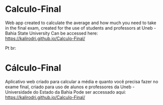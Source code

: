 # Calculo-Final
Web app created to calculate the average and how much you need to take in the final exam, created for the use of students and professors at Uneb - Bahia State University 
Can be accessed here: https://kalirodri.github.io/Calculo-Final/

Pt br:
# Cálculo-Final
Aplicativo web criado para calcular a média e quanto você precisa fazer no exame final, criado para uso de alunos e professores da Uneb - Universidade do Estado da Bahia
Pode ser accessado aqui: https://kalirodri.github.io/Calculo-Final/

